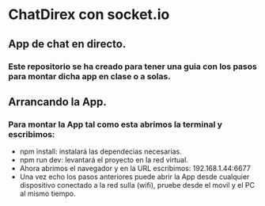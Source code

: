 # ChatDirex con socket.io

## App de chat en directo.

### Este repositorio se ha creado para tener una guia con los pasos para montar dicha app en clase o a solas.

## Arrancando la App.

### Para montar la App tal como esta abrimos la terminal y escribimos:

-   npm install: instalará las dependecias necesarias.
-   npm run dev: levantará el proyecto en la red virtual.
-   Ahora abrimos el navegador y en la URL escribimos: 192.168.1.44:6677
-   Una vez echo los pasos anteriores puede abrir la App desde cualquier dispositivo conectado a la red sulla (wifi), pruebe desde el movil y el PC al mismo tiempo.
